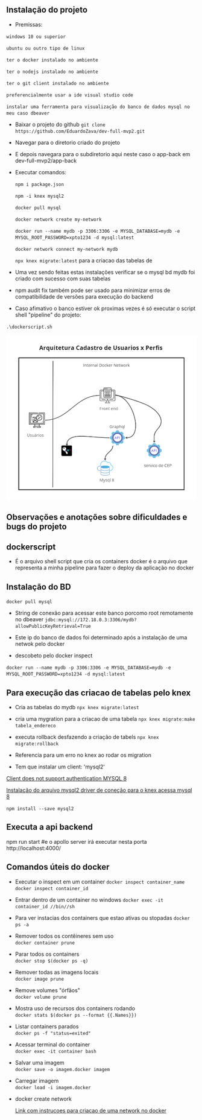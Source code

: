 
## Instalação do projeto

-  Premissas:

`windows 10 ou superior`

`ubuntu ou outro tipo de linux`

`ter o docker instalado no ambiente`

`ter o nodejs instalado no ambiente`

`ter o git client instalado no ambiente`

`preferencialmente usar a ide visual studio code`

`instalar uma ferramenta para visualização do banco de dados mysql no meu caso dbeaver`

- Baixar o projeto do github
  `git clone https://github.com/EduardoZava/dev-full-mvp2.git`

- Navegar para o diretorio criado do projeto
- E depois navegara para o subdiretorio aqui neste caso o app-back em dev-full-mvp2/app-back
- Executar comandos:
  
  `npm i package.json`

  `npm -i knex mysql2`

  `docker pull mysql`

  `docker network create my-network`

  `docker run --name mydb -p 3306:3306 -e MYSQL_DATABASE=mydb -e MYSQL_ROOT_PASSWORD=xpto1234 -d mysql:latest`

  `docker network connect my-network mydb`

  `npx knex migrate:latest`  para a criacao das tabelas de 

- Uma vez sendo feitas estas instalações verificar se o mysql bd mydb foi criado com sucesso com suas tabelas
- npm audit fix também pode ser usado para minimizar erros de compatibilidade de versões para execução do backend
- Caso afimativo o banco estiver ok proximas vezes é só executar o script shell "pipeline" do projeto:

`.\dockerscript.sh`


![Backend - API ](image.png)


## Observações e anotações sobre dificuldades e bugs do projeto

## dockerscript
-  É o arquivo shell script que cria os containers docker é o arquivo que representa a minha pipeline para fazer o deploy da aplicação no docker

## Instalação do BD

`docker pull mysql`

-  String de conexão para acessar este banco porcomo root remotamente no dbeaver
`jdbc:mysql://172.18.0.3:3306/mydb?allowPublicKeyRetrieval=True`

-  Este ip do banco de dados foi determinado após a instalação de uma netwok pelo docker 
-  descobeto pelo docker inspect 

`docker run --name mydb -p 3306:3306 -e MYSQL_DATABASE=mydb -e MYSQL_ROOT_PASSWORD=xpto1234 -d mysql:latest`

## Para execução das criacao de tabelas pelo knex

- Cria as tabelas do mydb
`npx knex migrate:latest` 

- cria uma mygration para a criacao de uma tabela
`npx knex migrate:make tabela_endereco`

- executa rollback desfazendo a criação de tabels
`npx knex migrate:rollback`

- Referencia para um erro no knex ao rodar os migration 
- Tem que instalar um client: 'mysql2'

[Client does not support authentication MYSQL 8](https://github.com/knex/knex/issues/3233)

[Instalação do arquivo mysql2 driver de coneção para o knex acessa mysql 8](https://www.npmjs.com/package/mysql2)

`npm install --save mysql2`

## Executa a api backend

npm run start
#e o apollo server irá executar nesta porta 
http://localhost:4000/

## Comandos úteis do docker

-   Executar o inspect em um container
`docker inspect container_name`
`docker inspect container_id`
-   Entrar dentro de um container no windows
`docker exec -it container_id //bin//sh`
-   Para ver instacias dos containers que estao ativas ou stopadas
`docker ps -a`
-   Remover todos os contêineres sem uso  
`docker container prune`
-   Parar todos os containers  
`docker stop $(docker ps -q)`
-   Remover todas as imagens locais  
`docker image prune`
-   Remove volumes "órfãos"  
`docker volume prune`
-   Mostra uso de recursos dos containers rodando  
`docker stats $(docker ps --format {{.Names}})`
-   Listar containers parados  
`docker ps -f "status=exited"`
-   Acessar terminal do container  
`docker exec -it container bash`
-   Salvar uma imagem  
`docker save -o imagem.docker imagem`
-   Carregar imagem  
`docker load -i imagem.docker`


-   docker create network
  
    [Link com instrucoes para criacao de uma network no docker](https://forums.docker.com/t/how-to-create-a-network-of-containers-that-can-communicate-with-each-other-interchangably/134292/2)





